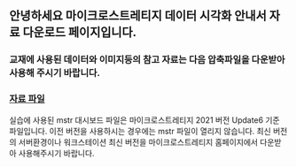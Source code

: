 ## 안녕하세요 마이크로스트레티지 데이터 시각화 안내서 자료 다운로드 페이지입니다. 

### 교재에 사용된 데이터와 이미지등의 참고 자료는 다음 압축파일을 다운받아 사용해 주시기 바랍니다. 

### [자료 파일]()

실습에 사용된 mstr 대시보드 파일은 마이크로스트레티지 2021 버전 Update6 기준 파일입니다. 이전 버전을 사용하시는 경우에는 mstr 파일이 열리지 않습니다. 
최신 버전의 서버환경이나 워크스테이션 최신 버전을 마이크로스트레티지 홈페이지에서 다운받아 사용해주시기 바랍니다. 

 
